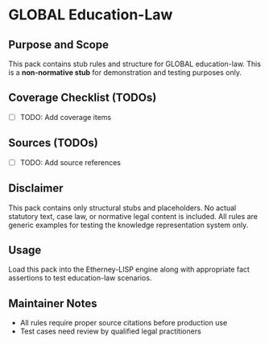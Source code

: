 # GLOBAL Education-Law

## Purpose and Scope

This pack contains stub rules and structure for GLOBAL education-law. This is a **non-normative stub** for demonstration and testing purposes only.

## Coverage Checklist (TODOs)

- [ ] TODO: Add coverage items

## Sources (TODOs)

- [ ] TODO: Add source references

## Disclaimer

This pack contains only structural stubs and placeholders. No actual statutory text, case law, or normative legal content is included. All rules are generic examples for testing the knowledge representation system only.

## Usage

Load this pack into the Etherney-LISP engine along with appropriate fact assertions to test education-law scenarios.

## Maintainer Notes

- All rules require proper source citations before production use
- Test cases need review by qualified legal practitioners
